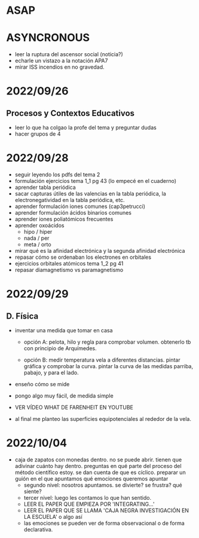 # ASAP

# ASYNCRONOUS
- leer la ruptura del ascensor social (noticia?)
- echarle un vistazo a la notación APA7
- mirar ISS incendios en no gravedad.

# 2022/09/26

## Procesos y Contextos Educativos
- leer lo que ha colgao la profe del tema y preguntar dudas
- hacer grupos de 4

# 2022/09/28

- seguir leyendo los pdfs del tema 2
- formulación ejercicios tema 1_1 pg 43 (lo empecé en el cuaderno)
- aprender tabla periódica
- sacar capturas útiles de las valencias en la tabla periódica, la electronegatividad en la tabla periódica, etc.
- aprender formulación iones comunes (cap3petrucci)
- aprender formulación ácidos binarios comunes
- aprender iones poliatómicos frecuentes
- aprender oxoácidos
    - hipo / hiper
    - nada / per
    - meta / orto
- mirar qué es la afinidad electrónica y la segunda afinidad electrónica
- repasar cómo se ordenaban los electrones en orbitales
- ejercicios orbitales atómicos tema 1_2 pg 41
- repasar diamagnetismo vs paramagnetismo

# 2022/09/29
## D. Física
- inventar una medida que tomar en casa
    - opción A: pelota, hilo y regla para comprobar volumen.
        obtenerlo tb con principio de Arquímedes.

    - opción B: medir temperatura vela a diferentes distancias.
        pintar gráfica y comprobar la curva. pintar la curva de las medidas parriba, pabajo, y para el lado.

- enseño cómo se mide
- pongo algo muy fácil, de medida simple
- VER VÍDEO WHAT DE FARENHEIT EN YOUTUBE
- al final me planteo las superficies equipotenciales al rededor de la vela.

# 2022/10/04

- caja de zapatos con monedas dentro. no se puede abrir. tienen que adivinar cuánto hay dentro. preguntas en qué parte del proceso del método científico estoy. se dan cuenta de que es cíclico. preparar un guión en el que apuntamos qué emociones queremos apuntar
    - segundo nivel: nosotros apuntamos. se divierte? se frustra? qué siente?
    - tercer nivel: luego les contamos lo que han sentido.
    - LEER EL PAPER QUE EMPIEZA POR 'INTEGRATING...'
    - LEER EL PAPER QUE SE LLAMA 'CAJA NEGRA INVESTIGACIÓN EN LA ESCUELA' o algo así
    - las emociones se pueden ver de forma observacional o de forma declarativa.

